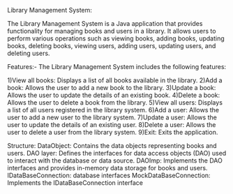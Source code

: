 Library Management System:

The Library Management System is a Java application that provides functionality for managing books and users in a library. It allows users to perform various operations such as viewing books, adding books, updating books, deleting books, viewing users, adding users, updating users, and deleting users.

Features:-
The Library Management System includes the following features:

1)View all books: Displays a list of all books available in the library.
2)Add a book: Allows the user to add a new book to the library.
3)Update a book: Allows the user to update the details of an existing book.
4)Delete a book: Allows the user to delete a book from the library.
5)View all users: Displays a list of all users registered in the library system.
6)Add a user: Allows the user to add a new user to the library system.
7)Update a user: Allows the user to update the details of an existing user.
8)Delete a user: Allows the user to delete a user from the library system.
9)Exit: Exits the application.

Structure:
DataObject: Contains the data objects representing books and users.
DAO layer: Defines the interfaces for data access objects (DAO) used to interact with the database or data source.
DAOImp: Implements the DAO interfaces and provides in-memory data storage for books and users.
IDataBaseConnection: database interfaces
MockDataBaseConnection: Implements the IDataBaseConnection interface
